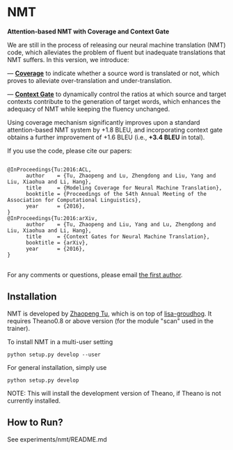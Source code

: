 # NMT
**Attention-based NMT with Coverage and Context Gate**


We are still in the process of releasing our neural machine translation (NMT) code, which alleviates the problem of fluent but inadequate translations that NMT suffers.
In this version, we introduce:

— <a href="http://arxiv.org/abs/1601.04811">**Coverage**</a> to indicate whether a source word is translated or not, which proves to alleviate over-translation and under-translation.

— <a href="http://arxiv.org/abs/1608.06043">**Context Gate**</a> to dynamically control the ratios at which source and target contexts contribute to the generation of target words, which enhances the adequacy of NMT while keeping the fluency unchanged.

Using coverage mechanism significantly improves upon a standard attention-based NMT system by +1.8 BLEU, and incorporating context gate obtains a further improvement of +1.6 BLEU (i.e., **+3.4 BLEU** in total).

If you use the code, please cite our papers:
<pre>
<code>
@InProceedings{Tu:2016:ACL,
      author    = {Tu, Zhaopeng and Lu, Zhengdong and Liu, Yang and Liu, Xiaohua and Li, Hang},
      title     = {Modeling Coverage for Neural Machine Translation},
      booktitle = {Proceedings of the 54th Annual Meeting of the Association for Computational Linguistics},
      year      = {2016},
}
@InProceedings{Tu:2016:arXiv,
      author    = {Tu, Zhaopeng and Liu, Yang and Lu, Zhengdong and Liu, Xiaohua and Li, Hang},
      title     = {Context Gates for Neural Machine Translation},
      booktitle = {arXiv},
      year      = {2016},
}
</code>
</pre>


For any comments or questions, please  email <a href="mailto:tuzhaopeng@gmail.com">the first author</a>.


Installation
------------

NMT is developed by <a href="http://www.zptu.net">Zhaopeng Tu</a>, which is on top of <a href="https://github.com/lisa-groundhog/GroundHog">lisa-groudhog</a>. It requires Theano0.8 or above version (for the module "scan" used in the trainer).

To install NMT in a multi-user setting

``python setup.py develop --user``

For general installation, simply use

``python setup.py develop``

NOTE: This will install the development version of Theano, if Theano is not currently installed.


How to Run?
--------------------------

See experiments/nmt/README.md
